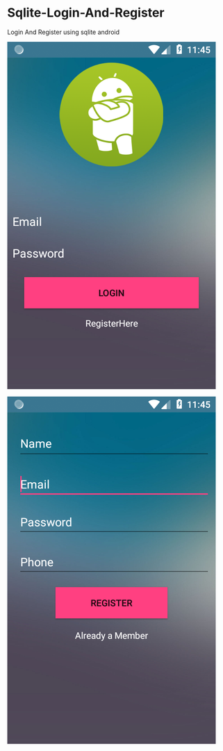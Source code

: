 # Sqlite-Login-And-Register

Login And Register using sqlite android


![alt text](https://raw.githubusercontent.com/rishadb7/Sqlite-Login-And-Register/master/Screenshot_1537856114.png)

![alt text](https://raw.githubusercontent.com/rishadb7/Sqlite-Login-And-Register/master/Screenshot_1537856121.png)
